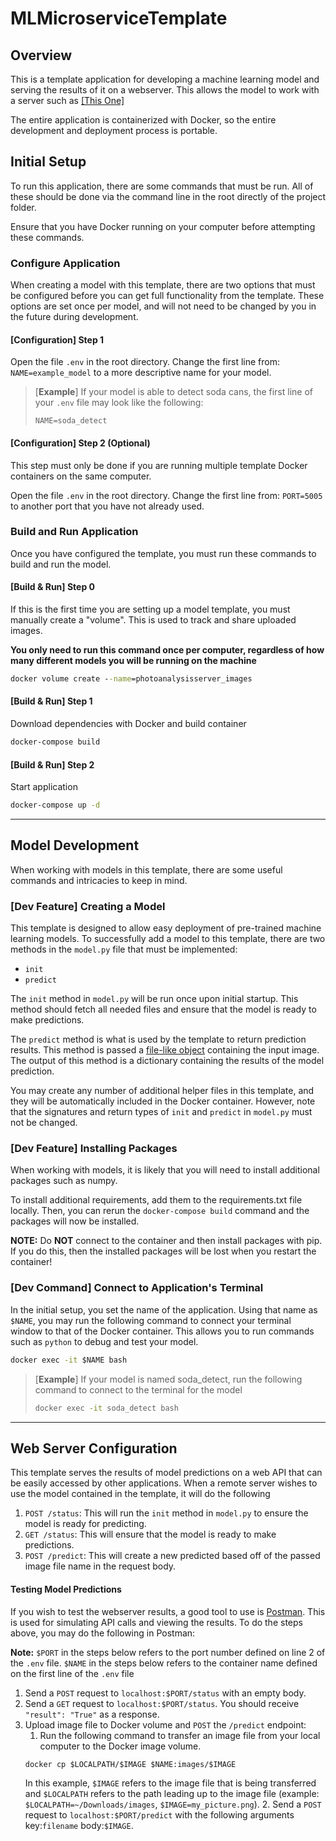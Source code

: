 # MLMicroserviceTemplate

## Overview

This is a template application for developing a machine learning model and serving the
 results of it on a webserver. This allows the model to work with a server such as [\[This One\]](https://github.com/UMass-Rescue/PhotoAnalysisServer)

The entire application is containerized with Docker, so the entire development and 
deployment process is portable.





## Initial Setup

To run this application, there are some commands that must be run. All of these should be
done via the command line in the root directly of the project folder.

Ensure that you have Docker running on your computer before attempting these commands.


### Configure Application

When creating a model with this template, there are two options that must be configured before
you can get full functionality from the template. These options are set once per model, and will
not need to be changed by you in the future during development.

#### [Configuration] Step 1
Open the file `.env` in the root directory. Change the first line from:
`NAME=example_model` to a more descriptive name for your model.

> [**Example**]
> If your model is able to detect soda cans, the first line of your `.env` file may look like the following:
> ```text
> NAME=soda_detect
> ```

#### [Configuration] Step 2 (Optional)
This step must only be done if you are running multiple template Docker containers on the same computer.

Open the file `.env` in the root directory. Change the first line from:
`PORT=5005` to another port that you have not already used.


### Build and Run Application

Once you have configured the template, you must run these commands to build and run the model.

#### [Build & Run] Step 0
If this is the first time you are setting up a model template, you must manually create a "volume".
This is used to track and share uploaded images.

**You only need to run this command once per computer, regardless of how many different models
 you will be running on the machine**

```cmd
docker volume create --name=photoanalysisserver_images
``` 


#### [Build & Run] Step 1
Download dependencies with Docker and build container

```cmd
docker-compose build
```
#### [Build & Run] Step 2
Start application
```cmd
docker-compose up -d
```

---

## Model Development

When working with models in this template, there are some useful commands and intricacies 
to keep in mind.

### [Dev Feature] Creating a Model
This template is designed to allow easy deployment of pre-trained machine learning models. To successfully add a model
to this template, there are two methods in the `model.py` file that must be implemented:
- `init`
- `predict`

The `init` method in `model.py` will be run once upon initial startup. This method should fetch all needed files and ensure that
the model is ready to make predictions.

The `predict` method is what is used by the template to return prediction results. This method is passed a [file-like object](https://docs.python.org/3/library/io.html)
containing the input image. The output of this method is a dictionary containing the results of the model prediction.

You may create any number of additional helper files in this template, and they will be automatically included in the
Docker container. However, note that the signatures and return types of `init` and `predict` in `model.py` must not be changed.


### [Dev Feature] Installing Packages
When working with models, it is likely that you will need to install additional packages such as numpy.

To install additional requirements, add them to the requirements.txt file locally. Then, you can rerun the `docker-compose build` command and
the packages will now be installed.

**NOTE:** Do **NOT** connect to the container and then install packages with pip. If you do this, then the installed packages will be lost when you restart the container! 


### [Dev Command] Connect to Application's Terminal
In the initial setup, you set the name of the application. Using that name as `$NAME`, you may run
the following command to connect your terminal window to that of the Docker container. This allows you to run commands such as
`python` to debug and test your model.
```cmd
docker exec -it $NAME bash
```
> [**Example**]
> If your model is named soda_detect, run the following command to connect to the terminal for the model
> ```cmd
> docker exec -it soda_detect bash
> ```

---

## Web Server Configuration

This template serves the results of model predictions on a web API that can be easily accessed by other
applications. When a remote server wishes to use the model contained in the template, it will do the following

1. `POST /status`: This will run the `init` method in `model.py` to ensure the model is ready for predicting.
2. `GET /status`: This will ensure that the model is ready to make predictions.
3. `POST /predict`: This will create a new predicted based off of the passed image file name in the request body. 

#### Testing Model Predictions
If you wish to test the webserver results, a good tool to use is [Postman](https://postman.com). This is used for simulating API
calls and viewing the results. To do the steps above, you may do the following in Postman:

**Note:** `$PORT` in the steps below refers to the port number defined on line 2 of the `.env` file. `$NAME` in the steps 
below refers to the container name defined on the first line of the `.env` file

1. Send a `POST` request to `localhost:$PORT/status` with an empty body.
2. Send a `GET` request to `localhost:$PORT/status`. You should receive `"result": "True"` as a response.
3. Upload image file to Docker volume and `POST` the `/predict` endpoint:
    1. Run the following command to transfer an image file from your local computer to the Docker image volume.
    ```cmd
   docker cp $LOCALPATH/$IMAGE $NAME:images/$IMAGE
   ```
   In this example, `$IMAGE` refers to the image file that is being transferred and `$LOCALPATH` refers to the
   path leading up to the image file (example: `$LOCALPATH=~/Downloads/images`, `$IMAGE=my_picture.png`).
   2. Send a `POST` request to `localhost:$PORT/predict` with the following arguments key:`filename` body:`$IMAGE`.
